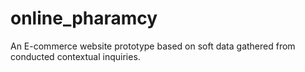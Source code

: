 # online_pharamcy
An E-commerce website prototype based on soft data gathered from conducted contextual inquiries.
